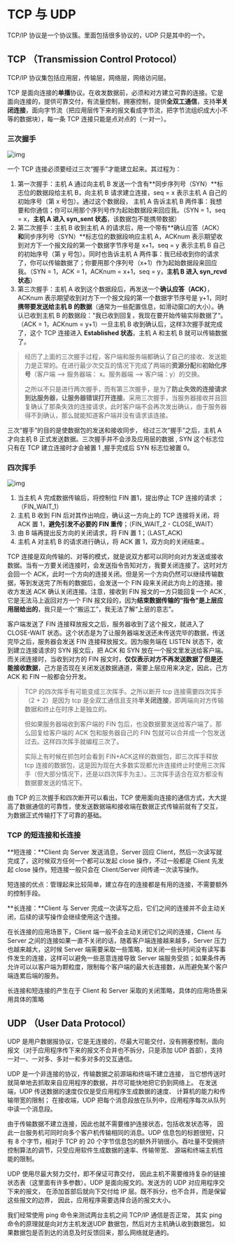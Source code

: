 # TCP 与 UDP

TCP/IP 协议是一个协议簇。里面包括很多协议的，UDP 只是其中的一个。



## TCP （Transmission Control Protocol）

TCP/IP 协议集包括应用层，传输层，网络层，网络访问层。 

TCP 是面向连接的**单播**协议。在收发数据前，必须和对方建立可靠的连接。它是面向连接的，提供可靠交付，有流量控制，拥塞控制，提供**全双工通信**，支持**半关闭连接**，面向字节流（把应用层传下来的报文看成字节流，把字节流组织成大小不等的数据块），每一条 TCP 连接只能是点对点的（一对一）。



### 三次握手

![img](https://pic4.zhimg.com/80/v2-0673bbc84fe4440aed9d1dadc67ae79b_720w.jpg)

一个 TCP 连接必须要经过三次“握手”才能建立起来。其过程为：

1. 第一次握手：主机 A 通过向主机 B 发送一个含有**同步序列号（SYN）**标志位的数据段给主机 B，向主机 B 请求建立连接，seq = x 表示主机 A 自己的初始序号（第 x 号包）。通过这个数据段， 主机 A 告诉主机 B 两件事：我想要和你通信；你可以用那个序列号作为起始数据段来回应我。（SYN = 1，seq = x，**主机 A 进入 syn_sent 状态**，该数据包不能携带数据）
2. 第二次握手：主机 B 收到主机 A 的请求后，用一个带有**确认应答（ACK）**和**同步序列号（SYN）**标志位的数据段响应主机 A，ACKnum 表示期望收到对方下一个报文段的第一个数据字节序号是 x+1，seq = y 表示主机 B 自己的初始序号（第 y 号包）。同时也告诉主机 A 两件事：我已经收到你的请求了，你可以传输数据了；你要用那个序列号（x+1）作为起始数据段来回应我。（SYN = 1，ACK = 1，ACKnum = x+1，seq = y，**主机 B 进入 syn_rcvd 状态**）
3. 第三次握手：主机 A 收到这个数据段后，再发送一个**确认应答（ACK）**，ACKnum 表示期望收到对方下一个报文段的第一个数据字节序号是 y+1，同时**携带要发送给主机 B 的数据**（通常为一些配置信息，如滑动窗口的大小）。确认已收到主机 B 的数据段："我已收到回复，我现在要开始传输实际数据了“。（ACK = 1，ACKnum = y+1）一旦主机 B 收到确认后，这样3次握手就完成了，这个 TCP 连接进入 **Established 状态**，主机 A 和主机 B 就可以传输数据了。

> 经历了上面的三次握手过程，客户端和服务端都确认了自己的接收、发送能力是正常的。在进行最少次交互的情况下完成了两端的**资源分配**和**初始化序号**（客户端 --> 服务器端： x。服务器端 --> 客户端：y）的交换。
>
> 
>
> 之所以不只是进行两次握手，而有第三次握手，是为了**防止失效的连接请求到达服务器，让服务器错误打开连接**。采用三次握手，当服务器接收并且回复确认了那条失效的连接请求，此时客户端不会再次发出确认，由于服务器得不到确认，那么就能知道客户端并没有请求该连接。



三次“握手”的目的是使数据包的发送和接收同步， 经过三次“握手”之后，主机 A 才向主机 B 正式发送数据。三次握手并不会涉及应用层的数据 , SYN 这个标志位只有在 TCP 建立连接时才会被置 1 ,握手完成后 SYN 标志位被置 0。



### 四次挥手

![img](https://pic2.zhimg.com/80/v2-8bf6f231cdd87b2613554f54424e8201_720w.jpg)

1. 当主机 A 完成数据传输后，将控制位 FIN 置1，提出停止 TCP 连接的请求 ；（FIN_WAIT_1）
2. 主机 B 收到 FIN 后对其作出响应，确认这一方向上的 TCP 连接将关闭，将 ACK 置 1，**避免引发不必要的 FIN 重传**；（FIN_WAIT_2 - CLOSE_WAIT）
3. 由 B 端再提出反方向的关闭请求，将 FIN 置 1；（LAST_ACK)
4. 主机 A 对主机 B 的请求进行确认，将 ACK 置 1，双方向的关闭结束.。

TCP 连接是双向传输的、对等的模式，就是说双方都可以同时向对方发送或接收数据。当有一方要关闭连接时，会发送指令告知对方，我要关闭连接了。这时对方会回一个 ACK，此时一个方向的连接关闭。但是另一个方向仍然可以继续传输数据，等到发送完了所有的数据后，会发送一个 FIN 段来关闭此方向上的连接。接收方发送 ACK 确认关闭连接。注意，接收到 FIN 报文的一方只能回复一个 ACK , 它是无法马上返回对方一个 FIN 报文段的，因为**结束数据传输的“指令”是上层应用层给出的**，我只是一个“搬运工”，我无法了解“上层的意志”。

客户端发送了 FIN 连接释放报文之后，服务器收到了这个报文，就进入了 CLOSE-WAIT 状态。这个状态是为了让服务器端发送还未传送完毕的数据，传送完毕之后，服务器会发送 FIN 连接释放报文。因为服务端在 LISTEN 状态下，收到建立连接请求的 SYN 报文后，把 ACK 和 SYN 放在一个报文里发送给客户端。而关闭连接时，当收到对方的 FIN 报文时，**仅仅表示对方不再发送数据了但是还能接收数据**，己方是否现在关闭发送数据通道，需要上层应用来决定，因此，己方 ACK 和 FIN 一般都会分开发。



> TCP 的四次挥手有可能变成三次挥手。之所以断开 tcp 连接需要四次挥手（2 + 2）是因为 tcp 是全双工通信且支持**半关闭连接**，即两端向对方传输数据和终止在时序上是独立的。
>
> 但如果服务器端收到客户端的 FIN 包后，也没数据要发送给客户端了，那么回复给客户端的 ACK 包和服务器自己的 FIN 包就可以合并成一个包发送过去。这样四次挥手就编程三次了。
>
> 实际上有时候在抓包时会看到 FIN+ACK这样的数据包，即三次挥手释放 tcp 连接的数据包，这是因为现在大多数实现都允许连接终止时使用三次挥手（但大部分情况下，还是以四次挥手为主）。三次挥手适合在双方都没有数据要发送的情况下。



由 TCP 的三次握手和四次断开可以看出，TCP 使用面向连接的通信方式，大大提高了数据通信的可靠性，使发送数据端和接收端在数据正式传输前就有了交互， 为数据正式传输打下了可靠的基础。



### TCP 的短连接和长连接

**短连接：**Client 向 Server 发送消息，Server 回应 Client，然后一次读写就完成了，这时候双方任何一个都可以发起 close 操作，不过一般都是 Client 先发起 close 操作。短连接一般只会在 Client/Server 间传递一次读写操作。

短连接的优点：管理起来比较简单，建立存在的连接都是有用的连接，不需要额外的控制手段。

**长连接：**Client 与 Server 完成一次读写之后，它们之间的连接并不会主动关闭，后续的读写操作会继续使用这个连接。

在长连接的应用场景下，Client 端一般不会主动关闭它们之间的连接，Client 与 Server 之间的连接如果一直不关闭的话，随着客户端连接越来越多，Server 压力也越来越大，这时候 Server 端需要采取一些策略，如关闭一些长时间没有读写事件发生的连接，这样可以避免一些恶意连接导致 Server 端服务受损；如果条件再允许可以以客户端为颗粒度，限制每个客户端的最大长连接数，从而避免某个客户端连累后端的服务。

长连接和短连接的产生在于 Client 和 Server 采取的关闭策略，具体的应用场景采用具体的策略



## UDP （User Data Protocol）

UDP 是用户数据报协议，它是无连接的，尽最大可能交付，没有拥塞控制，面向报文（对于应用程序传下来的报文不合并也不拆分，只是添加 UDP 首部），支持一对一、一对多、多对一和多对多的交互通信。

UDP 是一个非连接的协议，传输数据之前源端和终端不建立连接， 当它想传送时就简单地去抓取来自应用程序的数据，并尽可能快地把它扔到网络上。 在发送端，UDP 传送数据的速度仅仅是受应用程序生成数据的速度、 计算机的能力和传输带宽的限制； 在接收端，UDP 把每个消息段放在队列中，应用程序每次从队列中读一个消息段。

由于传输数据不建立连接，因此也就不需要维护连接状态，包括收发状态等， 因此一台服务机可同时向多个客户机传输相同的消息。UDP 信息包的标题很短，只有 8 个字节，相对于 TCP 的 20 个字节信息包的额外开销很小。吞吐量不受拥挤控制算法的调节，只受应用软件生成数据的速率、传输带宽、 源端和终端主机性能的限制。

UDP 使用尽最大努力交付，即不保证可靠交付， 因此主机不需要维持复杂的链接状态表（这里面有许多参数）。UDP 是面向报文的。发送方的 UDP 对应用程序交下来的报文， 在添加首部后就向下交付给 IP 层。既不拆分，也不合并，而是保留这些报文的边界， 因此，应用程序需要选择合适的报文大小。

我们经常使用 ping 命令来测试两台主机之间 TCP/IP 通信是否正常， 其实 ping 命令的原理就是向对方主机发送UDP 数据包，然后对方主机确认收到数据包， 如果数据包是否到达的消息及时反馈回来，那么网络就是通的。



